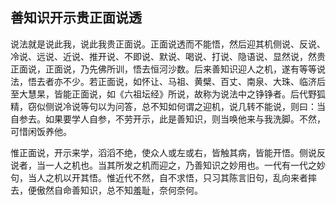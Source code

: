 ##  善知识开示贵正面说透

说法就是说此我，说此我贵正面说。正面说透而不能悟，然后迎其机侧说、反说、冷说、远说、近说、推开说、不即说、默说、喝说、打说、隐语说、显然说，然贵正面说，正面说，乃先佛所训，悟去恒河沙数。后来善知识迎人之机，遂有等等说法，悟去者亦不少。若正面说，如怀让、马祖、黄檗、百丈、南泉、大珠、临济后至大慧杲，皆能正面说，如《六祖坛经》所说，故称为说法中之铮铮者。后代野狐精，窃似侧说冷说等句以为问答，总不知如何谓之迎机，说几转不能说，则曰：当自参去。如果要学人自参，不劳开示，此是善知识，则当唤他来与我洗脚。不然，可惜闲饭养他。

惟正面说，开示来学，滔滔不绝，使众人或左或右，皆触其病，皆能开悟。侧说反说者，当一人之机也。当其所发之机而迎之，乃善知识之妙用也。一代有一代之妙句，当人之机以开其悟。惟近代不然，自不求悟，只习其陈言旧句，乱向来者摔去，便傲然自命善知识，总不知羞耻，奈何奈何。
